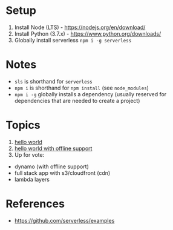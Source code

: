 # Setup
1. Install Node (LTS) - https://nodejs.org/en/download/
2. Install Python (3.7.x) - https://www.python.org/downloads/
3. Globally install serverless
`npm i -g serverless`

# Notes
- `sls` is shorthand for `serverless`
- `npm i` is shorthand for `npm install` (see `node_modules`)
- `npm i -g` globally installs a dependency (usually reserved for dependencies that are needed to create a project)

# Topics
1. [hello world](1-helloWorld/README.md)
2. [hello world with offline support](2-helloWorld-offline/README.md)
3. Up for vote:
- dynamo (with offline support)
- full stack app with s3/cloudfront (cdn)
- lambda layers

# References
- https://github.com/serverless/examples

